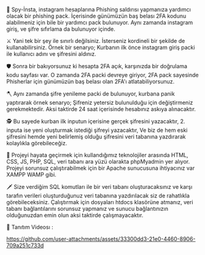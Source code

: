 🔨 Spy-İnsta, instagram hesaplarına Phishing saldırısı yapmanıza yardımcı olacak bir phishing pack. İçerisinde günümüzün baş belası 2FA kodunu alabilmeniz için bile bir yardımcı pack bulunuyor. Aynı zamanda instagram giriş, ve şifre sıfırlama da bulunuyor içinde. 

⚔️ Yani tek bir şey ile sınırlı değilsiniz. İsterseniz kordineli bir şekilde de kullanabilirsiniz. Örnek bir senaryo; Kurbanın ilk önce instagram giriş packi ile kullanıcı adını ve şifresini aldınız.

🛡️ Sonra bir bakıyorsunuz ki hesapta 2FA açık, karşınızda bir doğrulama kodu sayfası var. O zamanda 2FA packi devreye giriyor, 2FA pack sayesinde Phisherlar için günümüzün baş belası olan 2FA'ı atlatabiliyorsunuz.

🪓 Aynı zamanda şifre yenileme packi de bulunuyor, kurbana panik yaptırarak örnek senaryo; Şifreniz yetersiz bulunulduğu için değiştirmeniz gerekmektedir. Aksi taktirde 24 saat içerisinde hesabınız askıya alınacaktır.

🕵️ Bu sayede kurban ilk inputun içerisine gerçek şifresini yazacaktır, 2. inputa ise yeni oluşturmak istediği şifreyi yazacaktır, Ve biz de hem eski şifresini hemde yeni belirlemiş olduğu şifresini veri tabanına yazdırarak kolaylıkla görebileceğiz.

🔎 Projeyi hayata geçirmek için kullandığımız teknolojiler arasında HTML, CSS, JS, PHP, SQL, veri tabanı ara yüzü olarakta phpMyadmin yer alıyor. Projeyi sorunsuz çalıştırabilmek için bir Apache sunucusuna ihtiyacınız var XAMPP WAMP gibi. 

🗡️ Size verdiğim SQL komutları ile bir veri tabanı oluşturacaksınız ve karşı tarafın verileri oluşturduğunuz veri tabanına yazdırılacak siz de rahatlıkla görebileceksiniz. Çalıştırmak için dosyaları htdocs klasörüne atmanız, veri tabanı bağlantılarını sorunsuz yapmanız ve sunucu bağlantınızın olduğunuzdan emin olun aksi taktirde çalışmayacaktır.

🎥 Tanıtım Videosı : 

 https://github.com/user-attachments/assets/33300dd3-21e0-4460-8906-709a251c733d
